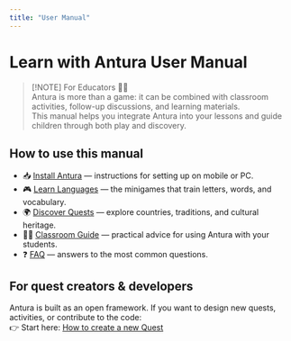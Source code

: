 ```yaml
---
title: "User Manual"
---
```

# Learn with Antura User Manual

> [!NOTE] For Educators 👩‍🏫  
> Antura is more than a game: it can be combined with classroom activities, follow-up discussions, and learning materials.  
> This manual helps you integrate Antura into your lessons and guide children through both play and discovery.

## How to use this manual

- 📥 [Install Antura](./install.md) — instructions for setting up on mobile or PC.  
- 🎮 [Learn Languages](./learnlanguage_module.md) — the minigames that train letters, words, and vocabulary.  
- 🌍 [Discover Quests](./discover_introduction.md) — explore countries, traditions, and cultural heritage.  
- 👩‍🏫 [Classroom Guide](./classroom_guide.md) — practical advice for using Antura with your students.  
- ❓ [FAQ](./faq.md) — answers to the most common questions.

## For quest creators & developers

Antura is built as an open framework. If you want to design new quests, activities, or contribute to the code:  
👉 Start here: [How to create a new Quest](../dev/quest-design/index.md)
